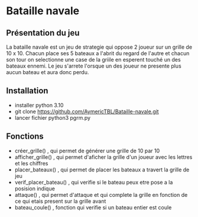 # Bataille navale


## Présentation du jeu 

La bataille navale est un jeu de strategie qui oppose 2 joueur sur un grille de 10 x 10. Chacun place ses 5 bateaux a l'abrit du regard de l'autre et chacun son tour on selectionne une case de la griile en esperent touché un des bateaux ennemi. Le jeu s'arrete l'orsque un des joueur ne presente plus aucun bateau et aura donc perdu.

## Installation 

- installer python 3.10
- git clone https://github.com/AymericTBL/Bataille-navale.git
- lancer fichier python3 pgrm.py 

## Fonctions 

- créer_grille() , qui permet de générer une grille de 10 par 10
- afficher_grille() , qui permet d'aficher la grille d'un joueur avec les lettres et les chiffres
- placer_bateaux() , qui permet de placer les bateaux a travert la grille de jeu
- verif_placer_bateau() , qui verifie si le bateau peux etre pose a la posision indique
- attaque() , qui permet d'attaque et qui complete la grille en fonction de ce qui etais present sur la grille avant
- bateau_coule() , fonction qui verifie si un bateau entier est coule

 